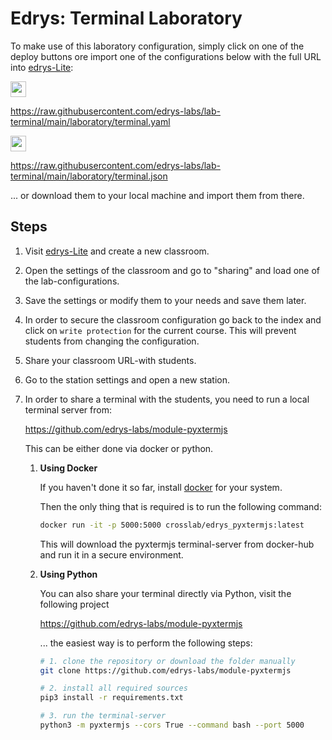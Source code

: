 # Edrys: Terminal Laboratory

To make use of this laboratory configuration, simply click on one of the deploy buttons ore import one of the configurations below with the full URL into [edrys-Lite](https://edrys-labs.github.io):

[<img src="https://img.shields.io/badge/%F0%9F%9A%80%20-%20Deploy%20Lab%20-%20light?style=plastic" height="25" />](https://edrys-labs.github.io/?/deploy/https://raw.githubusercontent.com/edrys-labs/lab-terminal/main/laboratory/terminal.yaml)

https://raw.githubusercontent.com/edrys-labs/lab-terminal/main/laboratory/terminal.yaml


[<img src="https://img.shields.io/badge/%F0%9F%9A%80%20-%20Deploy%20Lab%20-%20light?style=plastic" height="25" />](https://edrys-labs.github.io/?/deploy/https://raw.githubusercontent.com/edrys-labs/lab-terminal/main/laboratory/terminal.json)

https://raw.githubusercontent.com/edrys-labs/lab-terminal/main/laboratory/terminal.json

... or download them to your local machine and import them from there.

## Steps

1. Visit [edrys-Lite](https://edrys-labs.github.io) and create a new classroom.
2. Open the settings of the classroom and go to "sharing" and load one of the lab-configurations.
3. Save the settings or modify them to your needs and save them later.
4. In order to secure the classroom configuration go back to the index and click on `write protection` for the current course. This will prevent students from changing the configuration.
5. Share your classroom URL-with students.
6. Go to the station settings and open a new station.
7. In order to share a terminal with the students, you need to run a local terminal server from:

   https://github.com/edrys-labs/module-pyxtermjs

   This can be either done via docker or python.

   1. __Using Docker__

      If you haven't done it so far, install
      [docker](https://docs.docker.com/engine/install/) for your system.

      Then the only thing that is required is to run the following command:

      ```bash
      docker run -it -p 5000:5000 crosslab/edrys_pyxtermjs:latest
      ```

      This will download the pyxtermjs terminal-server from docker-hub and run it in a secure environment.

   2. __Using Python__

      You can also share your terminal directly via Python, visit the following project

      https://github.com/edrys-labs/module-pyxtermjs

      ... the easiest way is to perform the following steps:

       ``` bash
       # 1. clone the repository or download the folder manually
       git clone https://github.com/edrys-labs/module-pyxtermjs

       # 2. install all required sources
       pip3 install -r requirements.txt

       # 3. run the terminal-server
       python3 -m pyxtermjs --cors True --command bash --port 5000
       ```
